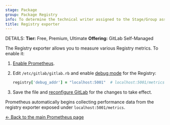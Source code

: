 ```yaml
---
stage: Package
group: Package Registry
info: To determine the technical writer assigned to the Stage/Group associated with this page, see https://handbook.gitlab.com/handbook/product/ux/technical-writing/#assignments
title: Registry exporter
---
```


DETAILS:
**Tier:** Free, Premium, Ultimate
**Offering:** GitLab Self-Managed

The Registry exporter allows you to measure various Registry metrics.
To enable it:

1. [Enable Prometheus](index.md#configuring-prometheus).
1. Edit `/etc/gitlab/gitlab.rb` and enable [debug mode](https://docs.docker.com/registry/#debug) for the Registry:

   ```ruby
   registry['debug_addr'] = "localhost:5001"  # localhost:5001/metrics
   ```

1. Save the file and [reconfigure GitLab](../../restart_gitlab.md#reconfigure-a-linux-package-installation)
   for the changes to take effect.

Prometheus automatically begins collecting performance data from
the registry exporter exposed under `localhost:5001/metrics`.

[← Back to the main Prometheus page](index.md)
